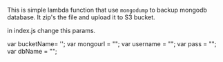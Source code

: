 This is simple lambda function that use `mongodump` to backup mongodb database. It zip's the file and upload it to S3 bucket.


in index.js change this params. 

var bucketName= '<bucket Name>';
var mongourl = "<mongo url with port>";
var username = "<mongo username>";
var pass = "<mongo pass>";
var dbName = "<db Name>";

